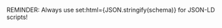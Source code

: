 <!--
JSON-LD STRUCTURED DATA GUIDELINES

To prevent Google Search Console errors and ensure proper structured data:

❌ NEVER DO THIS (causes malformed JSON-LD):
<script type="application/ld+json">
{JSON.stringify(schema)}
</script>

❌ NEVER DO THIS (causes malformed JSON-LD):
<script type="application/ld+json">
{
  "@context": "https://schema.org",
  "@type": "WebPage"
  // ... hardcoded JSON
}
</script>

✅ ALWAYS DO THIS (proper Astro rendering):
<script type="application/ld+json" set:html={JSON.stringify(schema)}></script>

✅ OR USE THE REUSABLE COMPONENT:
<JsonLdScript schema={schemaObject} />

WHY?
- Astro's default templating escapes JSON content incorrectly
- Google Search Console cannot parse malformed JSON-LD
- The set:html directive preserves JSON formatting
- The JsonLdScript component ensures consistency

COMPONENT LOCATIONS:
- Components: src/components/JsonLdScript.astro (reusable)
- Breadcrumbs: src/components/Breadcrumbs.astro (fixed)
- FAQ: src/components/FAQ.astro (fixed)
- All other schema components properly use set:html directive
-->

REMINDER: Always use set:html={JSON.stringify(schema)} for JSON-LD scripts!
